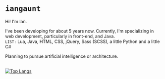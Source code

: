 # `iangaunt`

Hi! I'm Ian. 

I've been developing for about 5 years now. Currently, I'm specializing in web development, particularly in front-end, and Java. 
<br>`LIST:` Lua, Java, HTML, CSS, jQuery, Sass (SCSS), a little Python and a little C#

Planning to pursue artificial intelligence or architecture. 

<br>[![Top Langs](https://github-readme-stats.vercel.app/api/top-langs/?username=iangaunt&theme=react&layout=compact&hide=cmake,swift,objective-c,Vim+script,powershell&langs_count=8)](https://github.com/anuraghazra/github-readme-stats)
